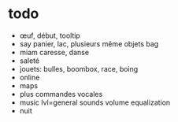 # todo
- œuf, début, tooltip
- say panier, lac, plusieurs même objets bag
- miam caresse, danse
- saleté
- jouets: bulles, boombox, race, boing
- online
- maps
- plus commandes vocales
- music lvl=general sounds volume equalization
- nuit